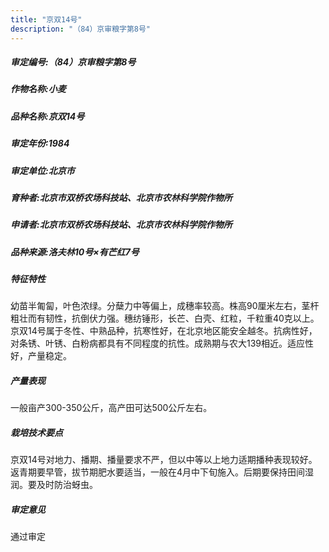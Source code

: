 ```yaml
---
title: "京双14号"
description: "（84）京审粮字第8号"
---
```

##### 审定编号:（84）京审粮字第8号

##### 作物名称:小麦

##### 品种名称:京双14号

##### 审定年份:1984

##### 审定单位:北京市

##### 育种者:北京市双桥农场科技站、北京市农林科学院作物所

##### 申请者:北京市双桥农场科技站、北京市农林科学院作物所

##### 品种来源:洛夫林10号×有芒红7号

##### 特征特性
幼苗半匍匐，叶色浓绿。分蘖力中等偏上，成穗率较高。株高90厘米左右，茎杆粗壮而有韧性，抗倒伏力强。穗纺锤形，长芒、白壳、红粒，千粒重40克以上。京双14号属于冬性、中熟品种，抗寒性好，在北京地区能安全越冬。抗病性好，对条锈、叶锈、白粉病都具有不同程度的抗性。成熟期与农大139相近。适应性好，产量稳定。

##### 产量表现
一般亩产300-350公斤，高产田可达500公斤左右。

##### 栽培技术要点
京双14号对地力、播期、播量要求不严，但以中等以上地力适期播种表现较好。返青期要早管，拔节期肥水要适当，一般在4月中下旬施入。后期要保持田间湿润。要及时防治蚜虫。

##### 审定意见
通过审定
